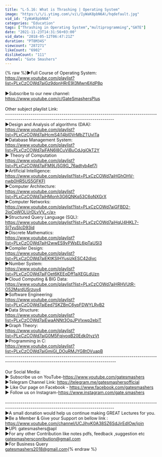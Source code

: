 ```yaml
---
title: "L-5.16: What is Thrashing | Operating System"
image: "https:\/\/i.ytimg.com\/vi\/IyWaK8pbN6A\/hqdefault.jpg"
vid_id: "IyWaK8pbN6A"
categories: "Education"
tags: ["Thrashing in Operating System","multiprogramming","GATE"]
date: "2021-11-23T14:31:56+03:00"
vid_date: "2018-05-12T06:47:21Z"
duration: "PT8M34S"
viewcount: "287271"
likeCount: "6902"
dislikeCount: "111"
channel: "Gate Smashers"
---
```

{% raw %}►Full Course of Operating System: <br /><a rel="nofollow" target="blank" href="https://www.youtube.com/playlist?list=PLxCzCOWd7aiGz9donHRrE9I3Mwn6XdP8p">https://www.youtube.com/playlist?list=PLxCzCOWd7aiGz9donHRrE9I3Mwn6XdP8p</a><br /><br />►Subscribe to our new channel:<br /><a rel="nofollow" target="blank" href="https://www.youtube.com/c/GateSmashersPlus">https://www.youtube.com/c/GateSmashersPlus</a><br /><br />Other subject playlist Link:<br />--------------------------------------------------------------------------------------------------------------------------------------<br />►Design and Analysis of algorithms (DAA):<br /><a rel="nofollow" target="blank" href="https://www.youtube.com/playlist?list=PLxCzCOWd7aiHcmS4i14bI0VrMbZTUvlTa">https://www.youtube.com/playlist?list=PLxCzCOWd7aiHcmS4i14bI0VrMbZTUvlTa</a><br />►Database Management System:<br /><a rel="nofollow" target="blank" href="https://www.youtube.com/playlist?list=PLxCzCOWd7aiFAN6I8CuViBuCdJgiOkT2Y">https://www.youtube.com/playlist?list=PLxCzCOWd7aiFAN6I8CuViBuCdJgiOkT2Y</a><br />► Theory of Computation<br /><a rel="nofollow" target="blank" href="https://www.youtube.com/playlist?list=PLxCzCOWd7aiFM9Lj5G9G_76adtyb4ef7i">https://www.youtube.com/playlist?list=PLxCzCOWd7aiFM9Lj5G9G_76adtyb4ef7i</a><br />►Artificial Intelligence:<br /><a rel="nofollow" target="blank" href="https://www.youtube.com/playlist?list=PLxCzCOWd7aiHGhOHV-nwb0HR5US5GFKFI">https://www.youtube.com/playlist?list=PLxCzCOWd7aiHGhOHV-nwb0HR5US5GFKFI</a><br />►Computer Architecture:<br /><a rel="nofollow" target="blank" href="https://www.youtube.com/playlist?list=PLxCzCOWd7aiHMonh3G6QNKq53C6oNXGrX">https://www.youtube.com/playlist?list=PLxCzCOWd7aiHMonh3G6QNKq53C6oNXGrX</a><br />►Computer Networks:<br /><a rel="nofollow" target="blank" href="https://www.youtube.com/playlist?list=PLxCzCOWd7aiGFBD2-2joCpWOLUrDLvVV_">https://www.youtube.com/playlist?list=PLxCzCOWd7aiGFBD2-2joCpWOLUrDLvVV_</a><br />►Structured Query Language (SQL):<br /><a rel="nofollow" target="blank" href="https://www.youtube.com/playlist?list=PLxCzCOWd7aiHqU4HKL7-SITyuSIcD93id">https://www.youtube.com/playlist?list=PLxCzCOWd7aiHqU4HKL7-SITyuSIcD93id</a> <br />►Discrete Mathematics:<br /><a rel="nofollow" target="blank" href="https://www.youtube.com/playlist?list=PLxCzCOWd7aiH2wwES9vPWsEL6ipTaUSl3">https://www.youtube.com/playlist?list=PLxCzCOWd7aiH2wwES9vPWsEL6ipTaUSl3</a><br />►Compiler Design:<br /><a rel="nofollow" target="blank" href="https://www.youtube.com/playlist?list=PLxCzCOWd7aiEKtKSIHYusizkESC42diyc">https://www.youtube.com/playlist?list=PLxCzCOWd7aiEKtKSIHYusizkESC42diyc</a><br />►Number System:<br /><a rel="nofollow" target="blank" href="https://www.youtube.com/playlist?list=PLxCzCOWd7aiFOet6KEEqDff1aXEGLdUzn">https://www.youtube.com/playlist?list=PLxCzCOWd7aiFOet6KEEqDff1aXEGLdUzn</a><br />►Cloud Computing &amp; BIG Data:<br /><a rel="nofollow" target="blank" href="https://www.youtube.com/playlist?list=PLxCzCOWd7aiHRHVUtR-O52MsrdUSrzuy4">https://www.youtube.com/playlist?list=PLxCzCOWd7aiHRHVUtR-O52MsrdUSrzuy4</a><br />►Software Engineering:<br /><a rel="nofollow" target="blank" href="https://www.youtube.com/playlist?list=PLxCzCOWd7aiEed7SKZBnC6ypFDWYLRvB2">https://www.youtube.com/playlist?list=PLxCzCOWd7aiEed7SKZBnC6ypFDWYLRvB2</a><br />►Data Structure:<br /><a rel="nofollow" target="blank" href="https://www.youtube.com/playlist?list=PLxCzCOWd7aiEwaANNt3OqJPVIxwp2ebiT">https://www.youtube.com/playlist?list=PLxCzCOWd7aiEwaANNt3OqJPVIxwp2ebiT</a><br />►Graph Theory:<br /><a rel="nofollow" target="blank" href="https://www.youtube.com/playlist?list=PLxCzCOWd7aiG0M5FqjyoqB20Edk0tyzVt">https://www.youtube.com/playlist?list=PLxCzCOWd7aiG0M5FqjyoqB20Edk0tyzVt</a><br />►Programming in C:<br /><a rel="nofollow" target="blank" href="https://www.youtube.com/playlist?list=PLxCzCOWd7aiGmiGl_DOuRMJYG8tOVuapB">https://www.youtube.com/playlist?list=PLxCzCOWd7aiGmiGl_DOuRMJYG8tOVuapB</a><br />---------------------------------------------------------------------------------------------------------------------------------------<br /><br />Our Social Media:<br />► Subscribe us on YouTube-<a rel="nofollow" target="blank" href="https://www.youtube.com/gatesmashers">https://www.youtube.com/gatesmashers</a><br />►Telegram Channel Link: <a rel="nofollow" target="blank" href="https://telegram.me/gatesmashersofficial">https://telegram.me/gatesmashersofficial</a><br />► Like Our page on Facebook -  <a rel="nofollow" target="blank" href="https://www.facebook.com/gatesmashers">https://www.facebook.com/gatesmashers</a><br />► Follow us on Instagram-<a rel="nofollow" target="blank" href="https://www.instagram.com/gate.smashers">https://www.instagram.com/gate.smashers</a><br /><br />--------------------------------------------------------------------------------------------------------------------------------------<br />►A small donation would help us continue making GREAT Lectures for you.<br />►Be a Member &amp; Give your Support on bellow link : <a rel="nofollow" target="blank" href="https://www.youtube.com/channel/UCJihyK0A38SZ6SdJirEdIOw/join">https://www.youtube.com/channel/UCJihyK0A38SZ6SdJirEdIOw/join</a><br />►UPI: gatesmashers@apl<br />►For any other Contribution like notes pdfs, feedback ,suggestion etc<br />gatesmashersconribution@gmail.com<br />►For Business Query<br />gatesmashers2018@gmail.com{% endraw %}
